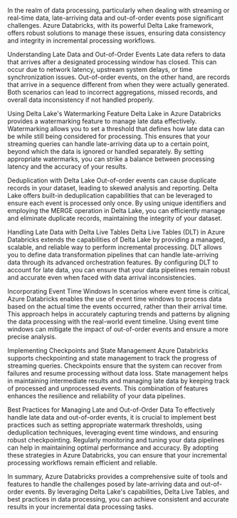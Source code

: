 In the realm of data processing, particularly when dealing with streaming or real-time data, late-arriving data and out-of-order events pose significant challenges. Azure Databricks, with its powerful Delta Lake framework, offers robust solutions to manage these issues, ensuring data consistency and integrity in incremental processing workflows.

Understanding Late Data and Out-of-Order Events
Late data refers to data that arrives after a designated processing window has closed. This can occur due to network latency, upstream system delays, or time synchronization issues. Out-of-order events, on the other hand, are records that arrive in a sequence different from when they were actually generated. Both scenarios can lead to incorrect aggregations, missed records, and overall data inconsistency if not handled properly.

Using Delta Lake's Watermarking Feature
Delta Lake in Azure Databricks provides a watermarking feature to manage late data effectively. Watermarking allows you to set a threshold that defines how late data can be while still being considered for processing. This ensures that your streaming queries can handle late-arriving data up to a certain point, beyond which the data is ignored or handled separately. By setting appropriate watermarks, you can strike a balance between processing latency and the accuracy of your results.

Deduplication with Delta Lake
Out-of-order events can cause duplicate records in your dataset, leading to skewed analysis and reporting. Delta Lake offers built-in deduplication capabilities that can be leveraged to ensure each event is processed only once. By using unique identifiers and employing the MERGE operation in Delta Lake, you can efficiently manage and eliminate duplicate records, maintaining the integrity of your dataset.

Handling Late Data with Delta Live Tables
Delta Live Tables (DLT) in Azure Databricks extends the capabilities of Delta Lake by providing a managed, scalable, and reliable way to perform incremental processing. DLT allows you to define data transformation pipelines that can handle late-arriving data through its advanced orchestration features. By configuring DLT to account for late data, you can ensure that your data pipelines remain robust and accurate even when faced with data arrival inconsistencies.

Incorporating Event Time Windows
In scenarios where event time is critical, Azure Databricks enables the use of event time windows to process data based on the actual time the events occurred, rather than their arrival time. This approach helps in accurately capturing trends and patterns by aligning the data processing with the real-world event timeline. Using event time windows can mitigate the impact of out-of-order events and ensure a more precise analysis.

Implementing Checkpoints and State Management
Azure Databricks supports checkpointing and state management to track the progress of streaming queries. Checkpoints ensure that the system can recover from failures and resume processing without data loss. State management helps in maintaining intermediate results and managing late data by keeping track of processed and unprocessed events. This combination of features enhances the resilience and reliability of your data pipelines.

Best Practices for Managing Late and Out-of-Order Data
To effectively handle late data and out-of-order events, it is crucial to implement best practices such as setting appropriate watermark thresholds, using deduplication techniques, leveraging event time windows, and ensuring robust checkpointing. Regularly monitoring and tuning your data pipelines can help in maintaining optimal performance and accuracy. By adopting these strategies in Azure Databricks, you can ensure that your incremental processing workflows remain efficient and reliable.

In summary, Azure Databricks provides a comprehensive suite of tools and features to handle the challenges posed by late-arriving data and out-of-order events. By leveraging Delta Lake's capabilities, Delta Live Tables, and best practices in data processing, you can achieve consistent and accurate results in your incremental data processing tasks.